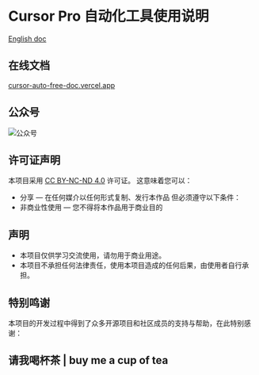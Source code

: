 # Cursor Pro 自动化工具使用说明

[English doc](./README.EN.md)

## 在线文档
[cursor-auto-free-doc.vercel.app](https://cursor-auto-free-doc.vercel.app)

## 公众号
![公众号](./screen/qrcode_for_gh_c985615b5f2b_258.jpg)

## 许可证声明
本项目采用 [CC BY-NC-ND 4.0](https://creativecommons.org/licenses/by-nc-nd/4.0/) 许可证。
这意味着您可以：
- 分享 — 在任何媒介以任何形式复制、发行本作品
但必须遵守以下条件：
- 非商业性使用 — 您不得将本作品用于商业目的

## 声明
- 本项目仅供学习交流使用，请勿用于商业用途。
- 本项目不承担任何法律责任，使用本项目造成的任何后果，由使用者自行承担。

## 特别鸣谢
本项目的开发过程中得到了众多开源项目和社区成员的支持与帮助，在此特别感谢：

## 请我喝杯茶 | buy me a cup of tea
<!-- <img src="./screen/image.png" width="300"/>
<img src="./screen/28613e3f3f23a935b66a7ba31ff4e3f.jpg" width="300"/>
<img src="./screen/mm_facetoface_collect_qrcode_1738583247120.png" width="300"/> -->


